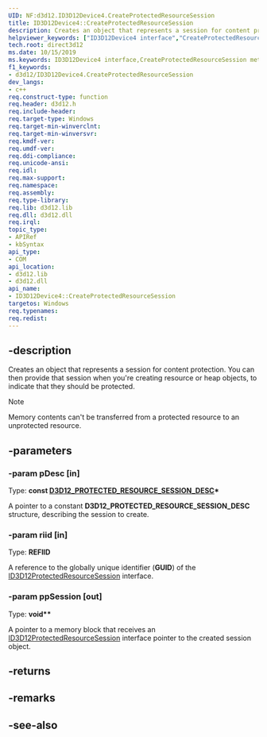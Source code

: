 ```yaml
---
UID: NF:d3d12.ID3D12Device4.CreateProtectedResourceSession
title: ID3D12Device4::CreateProtectedResourceSession
description: Creates an object that represents a session for content protection.
helpviewer_keywords: ["ID3D12Device4 interface","CreateProtectedResourceSession method","ID3D12Device4.CreateProtectedResourceSession","ID3D12Device4::CreateProtectedResourceSession","CreateProtectedResourceSession","CreateProtectedResourceSession method","CreateProtectedResourceSession method","ID3D12Device4 interface","direct3d12.id3d12device4_createprotectedresourcesession","d3d12/ID3D12Device4::CreateProtectedResourceSession"]
tech.root: direct3d12
ms.date: 10/15/2019
ms.keywords: ID3D12Device4 interface,CreateProtectedResourceSession method, ID3D12Device4.CreateProtectedResourceSession, ID3D12Device4::CreateProtectedResourceSession, CreateProtectedResourceSession, CreateProtectedResourceSession method, CreateProtectedResourceSession method,ID3D12Device4 interface, direct3d12.id3d12device4_createprotectedresourcesession, d3d12/ID3D12Device4::CreateProtectedResourceSession
f1_keywords:
- d3d12/ID3D12Device4.CreateProtectedResourceSession
dev_langs:
- c++
req.construct-type: function
req.header: d3d12.h
req.include-header: 
req.target-type: Windows
req.target-min-winverclnt: 
req.target-min-winversvr: 
req.kmdf-ver: 
req.umdf-ver: 
req.ddi-compliance: 
req.unicode-ansi: 
req.idl: 
req.max-support: 
req.namespace: 
req.assembly: 
req.type-library: 
req.lib: d3d12.lib
req.dll: d3d12.dll
req.irql: 
topic_type:
- APIRef
- kbSyntax
api_type:
- COM
api_location:
- d3d12.lib
- d3d12.dll
api_name:
- ID3D12Device4::CreateProtectedResourceSession
targetos: Windows
req.typenames: 
req.redist: 
---
```


## -description

Creates an object that represents a session for content protection. You can then provide that session when you're creating resource or heap objects, to indicate that they should be protected.

> [!NOTE]
> Memory contents can't be transferred from a protected resource to an unprotected resource.

## -parameters

### -param pDesc [in]

Type: **const [D3D12_PROTECTED_RESOURCE_SESSION_DESC](/windows/win32/api/d3d12/ns-d3d12-d3d12_protected_resource_session_desc)\***

A pointer to a constant **D3D12_PROTECTED_RESOURCE_SESSION_DESC** structure, describing the session to create.

### -param riid [in]

Type: **REFIID**

A reference to the globally unique identifier (**GUID**) of the [ID3D12ProtectedResourceSession](/windows/win32/api/d3d12/nn-d3d12-id3d12protectedresourcesession) interface.

### -param ppSession [out]

Type: **void\*\***

A pointer to a memory block that receives an [ID3D12ProtectedResourceSession](/windows/win32/api/d3d12/nn-d3d12-id3d12protectedresourcesession) interface pointer to the created session object.

## -returns

## -remarks

## -see-also
